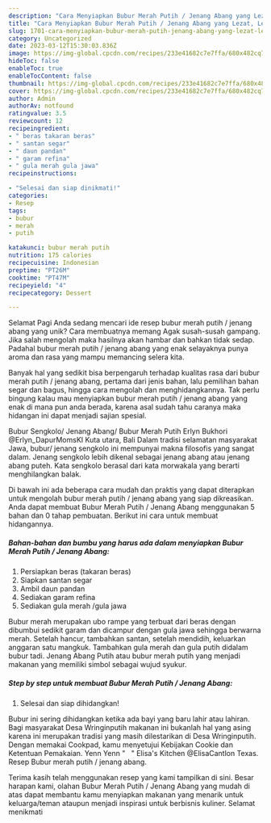 ```yaml
---
description: "Cara Menyiapkan Bubur Merah Putih / Jenang Abang yang Lezat, Lezat"
title: "Cara Menyiapkan Bubur Merah Putih / Jenang Abang yang Lezat, Lezat"
slug: 1701-cara-menyiapkan-bubur-merah-putih-jenang-abang-yang-lezat-lezat
category: Uncategorized
date: 2023-03-12T15:30:03.836Z
image: https://img-global.cpcdn.com/recipes/233e41682c7e7ffa/680x482cq70/bubur-merah-putih-jenang-abang-foto-resep-utama.jpg
hideToc: false
enableToc: true
enableTocContent: false
thumbnail: https://img-global.cpcdn.com/recipes/233e41682c7e7ffa/680x482cq70/bubur-merah-putih-jenang-abang-foto-resep-utama.jpg
cover: https://img-global.cpcdn.com/recipes/233e41682c7e7ffa/680x482cq70/bubur-merah-putih-jenang-abang-foto-resep-utama.jpg
author: Admin
authorAv: notfound
ratingvalue: 3.5
reviewcount: 12
recipeingredient:
- " beras takaran beras"
- " santan segar"
- " daun pandan"
- " garam refina"
- " gula merah gula jawa"
recipeinstructions:

- "Selesai dan siap dinikmati!"
categories:
- Resep
tags:
- bubur
- merah
- putih

katakunci: bubur merah putih 
nutrition: 175 calories
recipecuisine: Indonesian
preptime: "PT26M"
cooktime: "PT47M"
recipeyield: "4"
recipecategory: Dessert

---
```



Selamat Pagi Anda sedang mencari ide resep bubur merah putih / jenang abang yang unik? Cara membuatnya memang Agak susah-susah gampang. Jika salah mengolah maka hasilnya akan hambar dan bahkan tidak sedap. Padahal bubur merah putih / jenang abang yang enak selayaknya punya aroma dan rasa yang mampu memancing selera kita.


Banyak hal yang sedikit bisa berpengaruh terhadap kualitas rasa dari bubur merah putih / jenang abang, pertama dari jenis bahan, lalu pemilihan bahan segar dan bagus, hingga cara mengolah dan menghidangkannya. Tak perlu bingung kalau mau menyiapkan bubur merah putih / jenang abang yang enak di mana pun anda berada, karena asal sudah tahu caranya maka hidangan ini dapat menjadi sajian spesial.

Bubur Sengkolo/ Jenang Abang/ Bubur Merah Putih Erlyn Bukhori @Erlyn_DapurMomsKI Kuta utara, Bali Dalam tradisi selamatan masyarakat Jawa, bubur/ jenang sengkolo ini mempunyai makna filosofis yang sangat dalam. Jenang sengkolo lebih dikenal sebagai jenang abang atau jenang abang puteh. Kata sengkolo berasal dari kata morwakala yang berarti menghilangkan balak.


Di bawah ini ada beberapa cara mudah dan praktis yang dapat diterapkan untuk mengolah bubur merah putih / jenang abang yang siap dikreasikan. Anda dapat membuat Bubur Merah Putih / Jenang Abang menggunakan 5 bahan dan 0 tahap pembuatan. Berikut ini cara untuk membuat hidangannya.

<!--inarticleads1-->

##### Bahan-bahan dan bumbu yang harus ada dalam menyiapkan Bubur Merah Putih / Jenang Abang:

1. Persiapkan  beras (takaran beras)
1. Siapkan  santan segar
1. Ambil  daun pandan
1. Sediakan  garam refina
1. Sediakan  gula merah /gula jawa


Bubur merah merupakan ubo rampe yang terbuat dari beras dengan dibumbui sedikit garam dan dicampur dengan gula jawa sehingga berwarna merah. Setelah hancur, tambahkan santan, setelah mendidih, keluarkan anggaran satu mangkuk. Tambahkan gula merah dan gula putih didalam bubur tadi. Jenang Abang Putih atau bubur merah putih yang menjadi makanan yang memiliki simbol sebagai wujud syukur. 

<!--inarticleads2-->

##### Step by step untuk membuat Bubur Merah Putih / Jenang Abang:


1. Selesai dan siap dihidangkan!

Bubur ini sering dihidangkan ketika ada bayi yang baru lahir atau lahiran. Bagi masyarakat Desa Wringinputih makanan ini bukanlah hal yang asing karena ini merupakan tradisi yang masih dilestarikan di Desa Wringinputih. Dengan memakai Cookpad, kamu menyetujui Kebijakan Cookie dan Ketentuan Pemakaian. Yenn Yenn &#34; ️ ️ ️&#34; Elisa&#39;s Kitchen @ElisaCantlon Texas. Resep Bubur merah putih / jenang abang. 

Terima kasih telah menggunakan resep yang kami tampilkan di sini. Besar harapan kami, olahan Bubur Merah Putih / Jenang Abang yang mudah di atas dapat membantu kamu menyiapkan makanan yang menarik untuk keluarga/teman ataupun menjadi inspirasi untuk berbisnis kuliner. Selamat menikmati
